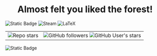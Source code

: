 <h1 align="center">
Almost felt you liked the forest!
</h1>

<!-- Batches -->
![Static Badge](https://custom-icon-badges.demolab.com/badge/Lenzburg-Switzerland-%23c2bbaf?style=for-the-badge&logo=location&logoColor=%23c2bbaf&labelColor=%233e4e60)
![Steam](https://img.shields.io/badge/steam-%23000000.svg?style=for-the-badge&logo=steam&logoColor=white)
![LaTeX](https://img.shields.io/badge/latex-%23008080.svg?style=for-the-badge&logo=latex&logoColor=white)

<table>
<tr>
<td align="center">

<!-- Repo badges -->
<img src="https://custom-icon-badges.demolab.com/github/stars/Winkelried51/Winkelried51?color=%23596a48&logo=star&style=flat-square&labelColor=%23403b35&logoColor=%23c9c1b6" alt="Repo stars">

</td>
<td align="center">

<!-- Social profile badges -->
<img src="https://custom-icon-badges.demolab.com/github/followers/Winkelried51?logo=person-add&style=social&logoColor=black" alt="GitHub followers">
<img src="https://custom-icon-badges.demolab.com/github/stars/Winkelried51?logo=star&style=social&logoColor=black" alt="GitHub User's stars">
</td>
</tr>
</table>

![Static Badge](https://custom-icon-badges.demolab.com/badge/Work%20in%20-%20Progress-forestgreen)

<!-- Sources -->
[comment]: <> (Color Palette)
[comment]: <> (https://www.color-hex.com/color-palette/1374)
[comment]: <> (https://www.color-hex.com/color-palette/1063221)

